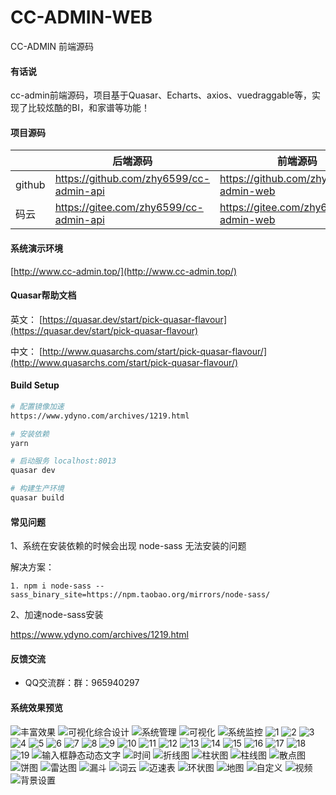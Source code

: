 # CC-ADMIN-WEB

CC-ADMIN 前端源码

#### 有话说

  cc-admin前端源码，项目基于Quasar、Echarts、axios、vuedraggable等，实现了比较炫酷的BI，和家谱等功能！


#### 项目源码

|     |   后端源码  |   前端源码  |
|---  |--- | --- |
|  github   |  https://github.com/zhy6599/cc-admin-api   |  https://github.com/zhy6599/cc-admin-web   |
|  码云   |  https://gitee.com/zhy6599/cc-admin-api   |  https://gitee.com/zhy6599/cc-admin-web   |

#### 系统演示环境
[http://www.cc-admin.top/](http://www.cc-admin.top/)

#### Quasar帮助文档

英文： [https://quasar.dev/start/pick-quasar-flavour](https://quasar.dev/start/pick-quasar-flavour)

中文： [http://www.quasarchs.com/start/pick-quasar-flavour/](http://www.quasarchs.com/start/pick-quasar-flavour/)

#### Build Setup
``` bash
# 配置镜像加速
https://www.ydyno.com/archives/1219.html

# 安装依赖
yarn

# 启动服务 localhost:8013
quasar dev

# 构建生产环境
quasar build
```

#### 常见问题

1、系统在安装依赖的时候会出现 node-sass 无法安装的问题

解决方案：
```
1. npm i node-sass --sass_binary_site=https://npm.taobao.org/mirrors/node-sass/

```

2、加速node-sass安装

https://www.ydyno.com/archives/1219.html

#### 反馈交流

- QQ交流群：群：965940297


#### 系统效果预览

![丰富效果](https://img-blog.csdnimg.cn/202102212353535.gif)
![可视化综合设计](https://img-blog.csdnimg.cn/2021012321473679.gif)
![系统管理](https://img-blog.csdnimg.cn/20210123214757516.gif)
![可视化](https://img-blog.csdnimg.cn/20210123214815147.gif)
![系统监控](https://img-blog.csdnimg.cn/20210123214825962.gif)
![1](https://gitee.com/zhy6599/preview/raw/master/1.png)
![2](https://gitee.com/zhy6599/preview/raw/master/2.png)
![3](https://gitee.com/zhy6599/preview/raw/master/3.png)
![4](https://gitee.com/zhy6599/preview/raw/master/4.png)
![5](https://gitee.com/zhy6599/preview/raw/master/5.png)
![6](https://gitee.com/zhy6599/preview/raw/master/6.png)
![7](https://gitee.com/zhy6599/preview/raw/master/7.png)
![8](https://gitee.com/zhy6599/preview/raw/master/8.png)
![9](https://gitee.com/zhy6599/preview/raw/master/9.png)
![10](https://gitee.com/zhy6599/preview/raw/master/10.png)
![11](https://gitee.com/zhy6599/preview/raw/master/11.png)
![12](https://gitee.com/zhy6599/preview/raw/master/12.png)
![13](https://gitee.com/zhy6599/preview/raw/master/13.png)
![14](https://gitee.com/zhy6599/preview/raw/master/14.png)
![15](https://gitee.com/zhy6599/preview/raw/master/15.png)
![16](https://gitee.com/zhy6599/preview/raw/master/16.png)
![17](https://gitee.com/zhy6599/preview/raw/master/17.png)
![18](https://gitee.com/zhy6599/preview/raw/master/18.png)
![19](https://gitee.com/zhy6599/preview/raw/master/19.png)
![输入框静态动态文字](https://img-blog.csdnimg.cn/20210108215901593.gif)
![时间](https://img-blog.csdnimg.cn/20210108215927107.gif)
![折线图](https://img-blog.csdnimg.cn/20210109110326307.gif)
![柱状图](https://img-blog.csdnimg.cn/20210108215732517.gif)
![柱线图](https://img-blog.csdnimg.cn/20210108215758140.gif)
![散点图](https://img-blog.csdnimg.cn/20210108220032959.gif)
![饼图](https://img-blog.csdnimg.cn/20210108220104376.gif)
![雷达图](https://img-blog.csdnimg.cn/20210108220129891.gif)
![漏斗](https://img-blog.csdnimg.cn/20210108220155625.gif)
![词云](https://img-blog.csdnimg.cn/20210108220231643.gif)
![迈速表](https://img-blog.csdnimg.cn/20210108220256487.gif)
![环状图](https://img-blog.csdnimg.cn/20210108220330318.gif)
![地图](https://img-blog.csdnimg.cn/20210108220401469.gif)
![自定义](https://img-blog.csdnimg.cn/20210108220424703.gif)
![视频](https://img-blog.csdnimg.cn/2021010822045726.gif)
![背景设置](https://img-blog.csdnimg.cn/20210108220523970.gif)